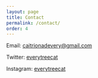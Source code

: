 ```yaml
---
layout: page
title: Contact
permalink: /contact/
order: 4
---
```


Email: <caitrionadevery@gmail.com>

Twitter: [everytreecat](https://twitter.com/everytreecat)  

Instagram: [everytreecat](https://www.instagram.com/everytreecat/?hl=en)
